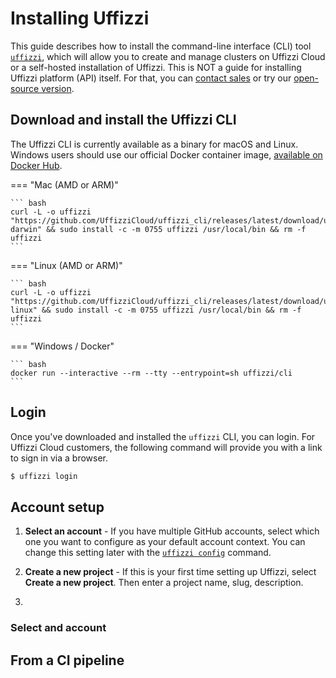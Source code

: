 # Installing Uffizzi

This guide describes how to install the command-line interface (CLI) tool [`uffizzi`](https://github.com/UffizziCloud/uffizzi_cli), which will allow you to create and manage clusters on Uffizzi Cloud or a self-hosted installation of Uffizzi. This is NOT a guide for installing Uffizzi platform (API) itself. For that, you can [contact sales](mailto:sales@uffizzi.com) or try our [open-source version](https://github.com/UffizziCloud/uffizzi).

## **Download and install the Uffizzi CLI**
The Uffizzi CLI is currently available as a binary for macOS and Linux. Windows users should use our official Docker container image, [available on Docker Hub](https://hub.docker.com/r/uffizzi/cli).

=== "Mac (AMD or ARM)"

    ``` bash
    curl -L -o uffizzi "https://github.com/UffizziCloud/uffizzi_cli/releases/latest/download/uffizzi-darwin" && sudo install -c -m 0755 uffizzi /usr/local/bin && rm -f uffizzi
    ```

=== "Linux (AMD or ARM)"  

    ``` bash
    curl -L -o uffizzi "https://github.com/UffizziCloud/uffizzi_cli/releases/latest/download/uffizzi-linux" && sudo install -c -m 0755 uffizzi /usr/local/bin && rm -f uffizzi
    ```

=== "Windows / Docker"  

    ``` bash
    docker run --interactive --rm --tty --entrypoint=sh uffizzi/cli
    ```


## **Login**

Once you've downloaded and installed the `uffizzi` CLI, you can login. For Uffizzi Cloud customers, the following command will provide you with a link to sign in via a browser.
``` bash
$ uffizzi login

```

## **Account setup**

1. **Select an account** - If you have multiple GitHub accounts, select which one you want to configure as your default account context. You can change this setting later with the [`uffizzi config`](references/cli.md#config) command.  

2. **Create a new project** - If this is your first time setting up Uffizzi, select **Create a new project**. Then enter a project name, slug, description.

3. 

### Select and account

## **From a CI pipeline**

